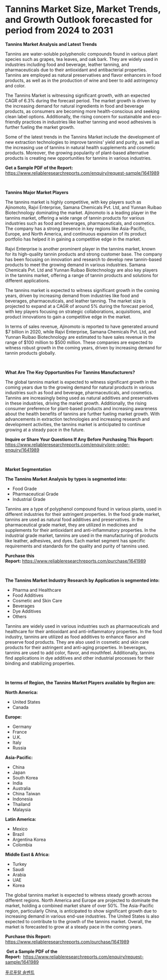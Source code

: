 <p><h1>Tannins Market Size, Market Trends, and Growth Outlook forecasted for period from 2024 to 2031</h1></p><p><strong>Tannins Market Analysis and Latest Trends</strong></p>
<p><p>Tannins are water-soluble polyphenolic compounds found in various plant species such as grapes, tea leaves, and oak bark. They are widely used in industries including food and beverage, leather tanning, and pharmaceuticals due to their antioxidant and antibacterial properties. Tannins are employed as natural preservatives and flavor enhancers in food products, as well as in the production of wine and beer to add astringency and color.</p><p>The Tannins Market is witnessing significant growth, with an expected CAGR of 6.3% during the forecast period. The market growth is driven by the increasing demand for natural ingredients in food and beverage products, as consumers are becoming more health-conscious and seeking clean label options. Additionally, the rising concern for sustainable and eco-friendly practices in industries like leather tanning and wood adhesives is further fueling the market growth.</p><p>Some of the latest trends in the Tannins Market include the development of new extraction technologies to improve tannins' yield and purity, as well as the increasing use of tannins in natural health supplements and cosmetic products. Moreover, the growing popularity of plant-based alternative products is creating new opportunities for tannins in various industries.</p></p>
<p><strong>Get a Sample PDF of the Report:&nbsp;</strong> <a href="https://www.reliableresearchreports.com/enquiry/request-sample/1641989">https://www.reliableresearchreports.com/enquiry/request-sample/1641989</a></p>
<p>&nbsp;</p>
<p><strong>Tannins Major Market Players</strong></p>
<p><p>The tannins market is highly competitive, with key players such as Ajinomoto, Rajvi Enterprise, Samana Chemicals Pvt. Ltd, and Yunnan Ruibao Biotechnology dominating the market. Ajinomoto is a leading player in the tannins market, offering a wide range of tannin products for various industries such as food and beverages, pharmaceuticals, and cosmetics. The company has a strong presence in key regions like Asia-Pacific, Europe, and North America, and continuous expansion of its product portfolio has helped it in gaining a competitive edge in the market.</p><p>Rajvi Enterprise is another prominent player in the tannins market, known for its high-quality tannin products and strong customer base. The company has been focusing on innovation and research to develop new tannin-based products to meet the growing demand in various industries. Samana Chemicals Pvt. Ltd and Yunnan Ruibao Biotechnology are also key players in the tannins market, offering a range of tannin products and solutions for different applications.</p><p>The tannins market is expected to witness significant growth in the coming years, driven by increasing demand from industries like food and beverages, pharmaceuticals, and leather tanning. The market size is projected to expand at a CAGR of around 5% during the forecast period, with key players focusing on strategic collaborations, acquisitions, and product innovations to gain a competitive edge in the market.</p><p>In terms of sales revenue, Ajinomoto is reported to have generated around $7 billion in 2020, while Rajvi Enterprise, Samana Chemicals Pvt. Ltd, and Yunnan Ruibao Biotechnology are estimated to have sales revenue in the range of $100 million to $500 million. These companies are expected to witness robust growth in the coming years, driven by increasing demand for tannin products globally.</p></p>
<p>&nbsp;</p>
<p><strong>What Are The Key Opportunities For Tannins Manufacturers?</strong></p>
<p><p>The global tannins market is expected to witness significant growth in the coming years due to the growing demand for natural products in various industries such as food and beverage, pharmaceuticals, and cosmetics. Tannins are increasingly being used as natural additives and preservatives in these industries, driving the market growth. Additionally, the rising consumer preference for plant-based products and increasing awareness about the health benefits of tannins are further fueling market growth. With advancements in extraction technologies and increasing research and development activities, the tannins market is anticipated to continue growing at a steady pace in the future.</p></p>
<p><strong>Inquire or Share Your Questions If Any Before Purchasing This Report:</strong> <a href="https://www.reliableresearchreports.com/enquiry/pre-order-enquiry/1641989">https://www.reliableresearchreports.com/enquiry/pre-order-enquiry/1641989</a></p>
<p>&nbsp;</p>
<p><strong>Market Segmentation</strong></p>
<p><strong>The Tannins Market Analysis by types is segmented into:</strong></p>
<p><ul><li>Food Grade</li><li>Pharmaceutical Grade</li><li>Industrial Grade</li></ul></p>
<p><p>Tannins are a type of polyphenol compound found in various plants, used in different industries for their astringent properties. In the food grade market, tannins are used as natural food additives and preservatives. In the pharmaceutical grade market, they are utilized in medicines and supplements for their antioxidant and anti-inflammatory properties. In the industrial grade market, tannins are used in the manufacturing of products like leather, adhesives, and dyes. Each market segment has specific requirements and standards for the quality and purity of tannins used.</p></p>
<p><strong>Purchase this Report:&nbsp;</strong><a href="https://www.reliableresearchreports.com/purchase/1641989">https://www.reliableresearchreports.com/purchase/1641989</a></p>
<p>&nbsp;</p>
<p><strong>The Tannins Market Industry Research by Application is segmented into:</strong></p>
<p><ul><li>Pharma and Healthcare</li><li>Food Additives</li><li>Cosmetic and Skin Care</li><li>Beverages</li><li>Dye Additives</li><li>Others</li></ul></p>
<p><p>Tannins are widely used in various industries such as pharmaceuticals and healthcare for their antioxidant and anti-inflammatory properties. In the food industry, tannins are utilized as food additives to enhance flavor and preserve food products. They are also used in cosmetic and skin care products for their astringent and anti-aging properties. In beverages, tannins are used to add color, flavor, and mouthfeel. Additionally, tannins find applications in dye additives and other industrial processes for their binding and stabilizing properties.</p></p>
<p>&nbsp;</p>
<p><strong>In terms of Region, the Tannins Market Players available by Region are:</strong></p>
<p>
    <p> <strong> North America: </strong>
        <ul>
            <li>United States</li>
            <li>Canada</li>
        </ul>
        </p> 
    <p> <strong> Europe: </strong>
        <ul>
            <li>Germany</li>
            <li>France</li>
            <li>U.K.</li>
            <li>Italy</li>
            <li>Russia</li>
        </ul>
        </p> 
    <p> <strong> Asia-Pacific: </strong>
        <ul>
            <li>China</li>
            <li>Japan</li>
            <li>South Korea</li>
            <li>India</li>
            <li>Australia</li>
            <li>China Taiwan</li>
            <li>Indonesia</li>
            <li>Thailand</li>
            <li>Malaysia</li>
        </ul>
        </p> 
    <p> <strong> Latin America: </strong>
        <ul>
            <li>Mexico</li>
            <li>Brazil</li>
            <li>Argentina Korea</li>
            <li>Colombia</li>
        </ul>
        </p> 
    <p> <strong> Middle East & Africa: </strong>
        <ul>
            <li>Turkey</li>
            <li>Saudi</li>
            <li>Arabia</li>
            <li>UAE</li>
            <li>Korea</li>
        </ul>
    </p>
    </p>
<p><p>The global tannins market is expected to witness steady growth across different regions. North America and Europe are projected to dominate the market, holding a combined market share of over 50%. The Asia-Pacific region, particularly China, is anticipated to show significant growth due to increasing demand in various end-use industries. The United States is also expected to contribute to the growth of the tannins market. Overall, the market is forecasted to grow at a steady pace in the coming years.</p></p>
<p><strong>Purchase this Report: </strong><a href="https://www.reliableresearchreports.com/purchase/1641989">https://www.reliableresearchreports.com/purchase/1641989</a></p>
<p>&nbsp;<strong>Get a Sample PDF of the Report:&nbsp;&nbsp;</strong><a href="https://www.reliableresearchreports.com/enquiry/request-sample/1641989">https://www.reliableresearchreports.com/enquiry/request-sample/1641989</a></p>
<p><strong></strong></p>
<p><p><a href="https://github.com/lkwggful07722/Market-Research-Report-List-1/blob/main/27245095587.md">푸르푸랄 솔벤트</a></p></p>